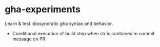 # gha-experiments

Learn &amp; test idiosyncratic gha syntax and behavior.

* Conditional execution of build step when str is contained in commit message on PR.
